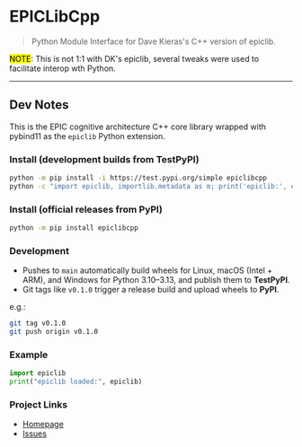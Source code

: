 # EPICLibCpp

> Python Module Interface for Dave Kieras's C++ version of epiclib. 

<mark>NOTE</mark>: This is not 1:1 with DK's epiclib, several tweaks were used to facilitate interop wth Python.

---

## Dev Notes

This is the EPIC cognitive architecture C++ core library wrapped with pybind11 as the `epiclib` Python extension.

### Install (development builds from TestPyPI)

```bash
python -m pip install -i https://test.pypi.org/simple epiclibcpp
python -c "import epiclib, importlib.metadata as m; print('epiclib:', epiclib, 'version:', m.version('epiclibcpp'))"
```

### Install (official releases from PyPI)

```bash
python -m pip install epiclibcpp
```

### Development

- Pushes to `main` automatically build wheels for Linux, macOS (Intel + ARM), and Windows for Python 3.10–3.13, and publish them to **TestPyPI**.
- Git tags like `v0.1.0` trigger a release build and upload wheels to **PyPI**.

e.g.:

```bash
git tag v0.1.0
git push origin v0.1.0
```

### Example

```python
import epiclib
print("epiclib loaded:", epiclib)
```

### Project Links

- [Homepage](https://github.com/travisseymour/epiclibcpp)
- [Issues](https://github.com/travisseymour/epiclibcpp/issues)
